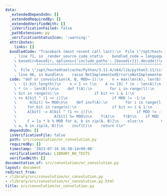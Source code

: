 ```yaml
---
data:
  _extendedDependsOn: []
  _extendedRequiredBy: []
  _extendedVerifiedWith: []
  _isVerificationFailed: false
  _pathExtension: py
  _verificationStatusIcon: ':warning:'
  attributes:
    links: []
  bundledCode: "Traceback (most recent call last):\n  File \"/opt/hostedtoolcache/Python/3.11.4/x64/lib/python3.11/site-packages/onlinejudge_verify/documentation/build.py\"\
    , line 71, in _render_source_code_stat\n    bundled_code = language.bundle(stat.path,\
    \ basedir=basedir, options={'include_paths': [basedir]}).decode()\n          \
    \         ^^^^^^^^^^^^^^^^^^^^^^^^^^^^^^^^^^^^^^^^^^^^^^^^^^^^^^^^^^^^^^^^^^^^^^^^^^^^^^^^^\n\
    \  File \"/opt/hostedtoolcache/Python/3.11.4/x64/lib/python3.11/site-packages/onlinejudge_verify/languages/python.py\"\
    , line 96, in bundle\n    raise NotImplementedError\nNotImplementedError\n"
  code: "def or_convolution(A, B, MOD=-1):\n    n = max(len(A), len(B))\n    l = (n\
    \ - 1).bit_length()\n    n = 1 << l\n    A += [0] * (n - len(A))\n    B += [0]\
    \ * (n - len(B))\n\n    def f(A):\n        for i in range(l):\n            for\
    \ bit in range(n):\n                if bit >> i & 1:\n                    A[bit]\
    \ += A[bit ^ (1 << i)]\n                    if MOD != -1:\n                  \
    \      A[bit] %= MOD\n\n    def invf(A):\n        for i in range(l):\n       \
    \     for bit in range(n):\n                if bit >> i & 1:\n               \
    \     A[bit] -= A[bit ^ (1 << i)]\n                    if MOD != -1:\n       \
    \                 A[bit] %= MOD\n\n    f(A)\n    f(B)\n    if MOD != -1:\n   \
    \     C = [a * b % MOD for a, b in zip(A, B)]\n    else:\n        C = [a * b for\
    \ a, b in zip(A, B)]\n    invf(C)\n    return C\n"
  dependsOn: []
  isVerificationFile: false
  path: src/convolution/or_convolution.py
  requiredBy: []
  timestamp: '2023-07-16 16:38:14+09:00'
  verificationStatus: LIBRARY_NO_TESTS
  verifiedWith: []
documentation_of: src/convolution/or_convolution.py
layout: document
redirect_from:
- /library/src/convolution/or_convolution.py
- /library/src/convolution/or_convolution.py.html
title: src/convolution/or_convolution.py
---
```


